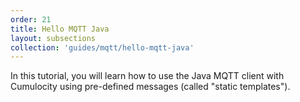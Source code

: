 ```yaml
---
order: 21
title: Hello MQTT Java
layout: subsections
collection: 'guides/mqtt/hello-mqtt-java'
---
```


In this tutorial, you will learn how to use the Java MQTT client with Cumulocity using pre-defined messages (called "static templates").